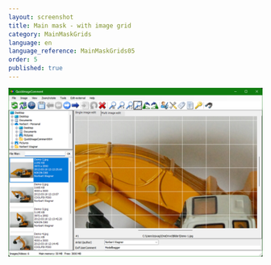 ```yaml
---
layout: screenshot
title: Main mask - with image grid
category: MainMaskGrids
language: en
language_reference: MainMaskGrids05
order: 5
published: true
---
```

<img src="https://raw.githubusercontent.com/QuickImageComment/QuickImageComment/main/UserManual/images/English-prg/FormQuickImageComment-grid-4.png">
